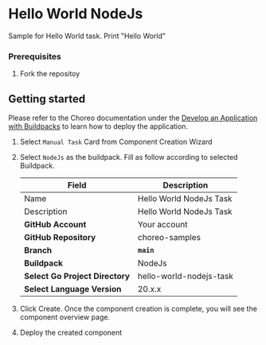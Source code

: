 # Hello World NodeJs

Sample for Hello World task. Print "Hello World"

### Prerequisites
1. Fork the repositoy

## Getting started

Please refer to the Choreo documentation under the [Develop an Application with Buildpacks](https://wso2.com/choreo/develop-components/deploy-an-application-with-buildpacks) to learn how to deploy the application.

1. Select `Manual Task` Card from Component Creation Wizard
2. Select `NodeJs` as the buildpack. Fill as follow according to selected Buildpack.

    | **Field**             | **Description**                               |
    |-----------------------|-----------------------------------------------|
    |Name           | Hello World NodeJs Task              |
    |Description    | Hello World NodeJs Task       |
    | **GitHub Account**    | Your account                                  |
    | **GitHub Repository** | choreo-samples |
    | **Branch**            | **`main`**                               |
    | **Buildpack**      | NodeJs|
    | **Select Go Project Directory**       | hello-world-nodejs-task |
    | **Select Language Version**              | 20.x.x |

3. Click Create. Once the component creation is complete, you will see the component overview page.
4. Deploy the created component
